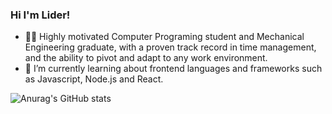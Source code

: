 ### Hi I'm Lider! 

- 🧑‍💼 Highly motivated Computer Programing student and Mechanical Engineering graduate, with a proven track
record in time management, and the ability to pivot and adapt to any work environment.
- 🌱 I’m currently learning about frontend languages and frameworks such as Javascript, Node.js and React.
  
![Anurag's GitHub stats](https://github-readme-stats.vercel.app/api?username=LiderNebira&show_icons=true&theme=radical)
